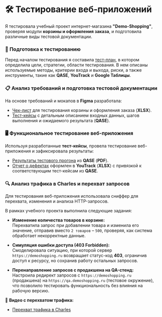 # 🛠️ Тестирование веб-приложений

Я тестировала учебный проект интернет-магазина **"Demo-Shopping"**, проверяя модули **корзины и оформления заказа**, и подготовила различные виды тестовой документации.  

### 📑 **Подготовка к тестированию**  
Перед началом тестирования я составила [тест-план](https://docs.google.com/spreadsheets/d/1d3BNFJzmCWb3U9VvY_Qc0o1JMRZNb7g_VA8PveEcWwc/edit?gid=0#gid=0), в котором определила цели, стратегии, области тестирования. В нем описаны используемые методы, критерии входа и выхода, риски, а также инструменты, такие как **QASE**, **YouTrack** и **Google Таблицы**.

### 📋 **Анализ требований и подготовка тестовой документации**  
На основе требований и мокапов в **Figma** разработала:  
- [Чек-лист](https://docs.google.com/spreadsheets/d/1HWCAn-0wft0OWELoLrCiul5QtzrRv8eBwV19X7dYfbk/edit?gid=2062522934#gid=2062522934) для тестирования корзины и оформления заказа (**XLSX**).  
- [Тест-кейсы](https://app.qase.io/project/G9?previewMode=side&suite=171&tab=) с детальным описанием входных данных, шагов выполнения и ожидаемого результата (**QASE**).  

### 🖥 **Функциональное тестирование веб-приложения**  
Используя разработанные **тест-кейсы**, провела тестирование веб-приложения и зафиксировала результаты:  
- [Результаты тестового прогона](https://github.com/TaranenkoNatalia/docs/blob/main/%D0%A0%D0%B5%D0%B7%D1%83%D0%BB%D1%8C%D1%82%D0%B0%D1%82%D1%8B%20%D1%82%D0%B5%D1%81%D1%82%D0%BE%D0%B2%D0%BE%D0%B3%D0%BE%20%D0%BF%D1%80%D0%BE%D0%B3%D0%BE%D0%BD%D0%B0%20%D1%82%D0%B5%D1%81%D1%82-%D0%BA%D0%B5%D0%B9%D1%81%D0%BE%D0%B2.pdf) из **QASE** (**PDF**).  
- [Отчет о дефектах](https://github.com/TaranenkoNatalia/web/blob/main/%D0%9E%D1%82%D1%87%D0%B5%D1%82%20%D0%BE%20%D0%B4%D0%B5%D1%84%D0%B5%D0%BA%D1%82%D0%B0%D1%85%20%D0%BA%D0%BE%D1%80%D0%B7%D0%B8%D0%BD%D1%8B%2C%20%D0%BE%D1%84%D0%BE%D1%80%D0%BC%D0%BB%D0%B5%D0%BD%D0%B8%D1%8F%20%D0%B7%D0%B0%D0%BA%D0%B0%D0%B7%D0%B0.xlsx) оформлен в **YouTrack** (**XLSX**) с привязкой к соответствующим тест-кейсам из **QASE**.

### 🔍 **Анализ трафика в Charles и перехват запросов**  

Для тестирования веб-приложения использовала сниффер для перехвата, изменения и анализа HTTP-запросов.  

В рамках учебного проекта выполнила следующие задания:  
- **Изменение количества товаров в корзине:**  
  Перехватила запрос при добавлении товара и изменила его значение, отправив вместо `2 товаров` – `500`, проверяя, как система обработает некорректные данные.  

- **Симуляция ошибки доступа (403 Forbidden):**  
  Смоделировала ситуацию, при которой сервер `https://demoshopping.ru` возвращает статус-код **403**, ограничив доступ к ресурсу, но сохранив работу остальных запросов.  

- **Перенаправление запросов с продакшена на QA-стенд:**  
  Настроила редирект запросов с `https://demoshopping.ru` (продакшена) на `https://qa.demoshopping.ru` (тестовое окружение), что позволило тестировать функциональность без влияния на рабочую версию.

🎥 **Видео с перехватом трафика:** 
- [Перехват трафика в Charles](https://github.com/TaranenkoNatalia/web/blob/main/%D0%9F%D0%B5%D1%80%D0%B5%D1%85%D0%B2%D0%B0%D1%82%20%D1%82%D1%80%D0%B0%D1%84%D0%B8%D0%BA%D0%B0%20%D0%B2%20Charles.mp4)
